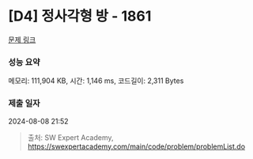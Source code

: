 # [D4] 정사각형 방 - 1861 

[문제 링크](https://swexpertacademy.com/main/code/problem/problemDetail.do?contestProbId=AV5LtJYKDzsDFAXc) 

### 성능 요약

메모리: 111,904 KB, 시간: 1,146 ms, 코드길이: 2,311 Bytes

### 제출 일자

2024-08-08 21:52



> 출처: SW Expert Academy, https://swexpertacademy.com/main/code/problem/problemList.do